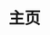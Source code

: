 ---
layout: home
title: 主页

hero:
  text: Theme-Sakurairo
  tagline: 2.7 版本更新
  image:
    src: https://s.nmxc.ltd/sakurairo_vision/@2.7/series/login_logo.webp
    alt: Sakurairo
  actions:
    - theme: brand
      text: 快速开始
      link: /Sakurairo/Preliminary/
    - theme: alt
      text: 在 Github 上查看
      link: https://github.com/mirai-mamori/Sakurairo
features:
  - icon: 🎉
    title: 翻新视觉
    details: 全新 Glaze Design 体系。无论明暗，感知琉璃质感。
  - icon: ⚡️
    title: 刷新速度
    details: 新朋友又拍云，给主题重新带来极速体验。
  - icon: 🛠️
    title: 功能全家桶
    details: 新增 B站收藏模板、MAL追番模板。
---